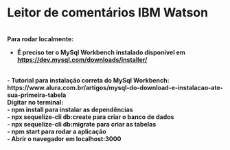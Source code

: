 <b><h1> Leitor de comentários IBM Watson </h1>
<br>
Para rodar localmente:
<br>
- É preciso ter o MySql Workbench instalado disponivel em https://dev.mysql.com/downloads/installer/
<br>
- Tutorial para instalação correta do MySql Workbench: https://www.alura.com.br/artigos/mysql-do-download-e-instalacao-ate-sua-primeira-tabela
<br>
Digitar no terminal:<br>
- <b> npm install </b> para instalar as dependências 
<br>
- <b> npx sequelize-cli db:create </b>para criar o banco de dados
<br>
- <b>npx sequelize-cli db:migrate </b>para criar as tabelas
<br>
- <b>npm start</b> para rodar a aplicação
<br>
- Abrir o navegador em localhost:3000  